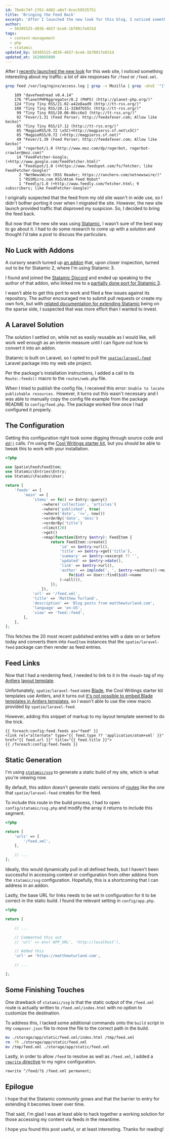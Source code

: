 ```yaml
---
id: 76e6c74f-1f61-4d82-a8e7-8cec59535751
title: 'Bringing the Feed Back'
excerpt: 'After I launched the new look for this blog, I noticed something interesting about my traffic.'
author:
  - 58305525-d036-4657-bce6-1b7091fe031d
tags:
  - content-management
  - php
  - statamic
updated_by: 58305525-d036-4657-bce6-1b7091fe031d
updated_at: 1620605080
---
```

After I [recently launched the new look](/2021/04/29/a-new-look/) for this web site, I noticed something interesting about my traffic: a lot of `404` responses for `/feed` or `/feed.xml`.

```bash
grep feed /var/log/nginx/access.log | grep -v Mozilla | grep -ahoE '"[^"]+"$' | sort | uniq -c | sort -nr
```

```none
    189 "davefeedread v0.4.14"
    176 "PlanetPHPAggregator/0.2 (PHP5) (http://planet-php.org/)"
    124 "Tiny Tiny RSS/21.02-a42e8aad9 (http://tt-rss.org/)"
    108 "Tiny Tiny RSS/20.11-328d7b55c (http://tt-rss.org/)"
     99 "Tiny Tiny RSS/20.06-06cc6e3 (http://tt-rss.org/)"
     92 "Fever/1.31 (Feed Parser; http://feedafever.com; Allow like Gecko)"
     85 "Tiny Tiny RSS/17.12 (http://tt-rss.org/)"
     85 "MagpieRSS/0.72 \x5C(+http://magpierss.sf.net\x5C)"
     85 "MagpieRSS/0.72 (+http://magpierss.sf.net)"
     49 "Fever/1.39 (Feed Parser; http://feedafever.com; Allow like Gecko)"
     18 "rogerbot/1.0 (http://www.moz.com/dp/rogerbot, rogerbot-crawler@moz.com)"
     14 "FeedFetcher-Google; (+http://www.google.com/feedfetcher.html)"
      4 "Feedspot/1.0 (+https://www.feedspot.com/fs/fetcher; like FeedFetcher-Google)"
      2 "NetNewsWire (RSS Reader; https://ranchero.com/netnewswire/)"
      1 "RSSMicro.com RSS/Atom Feed Robot"
      1 "Feedly/1.0 (+http://www.feedly.com/fetcher.html; 9 subscribers; like FeedFetcher-Google)"
```

I originally suspected that the feed from my old site wasn't in wide use, so I didn't bother porting it over when I migrated the site. However, the new site launch provided traffic that disproved my suspicion. So, I decided to bring the feed back.

But now that the new site was using [Statamic](https://statamic.dev), I wasn't sure of the best way to go about it. I had to do some research to come up with a solution and thought I'd take a post to discuss the particulars.

## No Luck with Addons

A cursory search turned up [an addon](https://github.com/edalzell/statamic-feed) that, upon closer inspection, turned out to be for Statamic 2, where I'm using Statamic 3.

I found and joined the [Statamic Discord](https://statamic.com/discord) and ended up speaking to the author of that addon, who linked me to a [partially done port for Statamic 3](https://github.com/edalzell/statamic-feeds).

I wasn't able to get this port to work and filed a few issues against its repository. The author encouraged me to submit pull requests or create my own fork, but with [related documentation for extending Statamic](https://statamic.dev/extending) being on the sparse side, I suspected that was more effort than I wanted to invest.

## A Laravel Solution

The solution I settled on, while not as easily reusable as I would like, will work well enough as an interim measure until I can figure out how to convert it into an addon.

Statamic is built on Laravel, so I opted to pull the [`spatie/laravel-feed`](https://github.com/spatie/laravel-feed) Laravel package into my web site project.

Per the package's installation instructions, I added a call to its `Route::feeds()` macro to the `routes/web.php` file.

When I tried to publish the config file, I received this error: `Unable to locate publishable resources.` However, it turns out this wasn't necessary and I was able to manually copy the config file example from the package README to `config/feed.php`. The package worked fine once I had configured it properly.

## The Configuration

Getting this configuration right took some digging through source code and [`dd()`](https://laravel.com/docs/8.x/helpers#method-dd) calls. I'm using the [Cool Writings starter kit](https://github.com/statamic/starter-kit-cool-writings), but you should be able to tweak this to work with your installation.

```php
<?php

use Spatie\Feed\FeedItem;
use Statamic\Entries\Entry;
use Statamic\Facades\User;

return [
    'feeds' => [
        'main' => [
            'items' => fn() => Entry::query()
                ->where('collection', 'articles')
                ->where('published', true)
                ->where('date', '<=', now())
                ->orderBy('date', 'desc')
                ->orderBy('title')
                ->limit(20)
                ->get()
                ->map(function(Entry $entry): FeedItem {
                    return FeedItem::create([
                        'id' => $entry->url(),
                        'title' => $entry->get('title'),
                        'summary' => $entry->excerpt ?? '',
                        'updated' => $entry->date(),
                        'link' => $entry->url(),
                        'author' => implode(', ', $entry->authors()->map(
                            fn($id) => User::find($id)->name
                        )->all()),
                    ]);
                }),
            'url' => '/feed.xml',
            'title' => 'Matthew Turland',
            'description' => 'Blog posts from matthewturland.com',
            'language' => 'en-US',
            'view' => 'feed::feed',
        ],
    ],
];
```

This fetches the 20 most recent published entries with a date on or before today and converts them into `FeedItem` instances that the `spatie/laravel-feed` package can then render as feed entries.

## Feed Links

Now that I had a rendering feed, I needed to link to it in the `<head>` tag of my [Antlers](https://statamic.dev/antlers) [layout template](https://statamic.dev/views#layouts).

Unfortunately, `spatie/laravel-feed` uses [Blade](https://laravel.com/docs/8.x/blade), the Cool Writings starter kit templates use Antlers, and it turns out [it's not possible to embed Blade templates in Antlers templates](https://statamic.com/forum/4208-include-blade-partial-in-antlers-template#reply-16712), so I wasn't able to use the view macro provided by `spatie/laravel-feed`.

However, adding this snippet of markup to my layout template seemed to do the trick.

```markup
{{ foreach:config:feed.feeds as="feed" }}
<link rel="alternate" type="{{ feed.type ?? 'application/atom+xml' }}" href="{{ feed.url }}" title="{{ feed.title }}">
{{ /foreach:config:feed.feeds }}
```

## Static Generation

I'm using [`statamic/ssg`](https://github.com/statamic/ssg) to generate a static build of my site, which is what you're viewing now.

By default, this addon doesn't generate static versions of [routes](
https://github.com/statamic/ssg#routes) like the one that `spatie/laravel-feed` creates for the feed.

To include this route in the build process, I had to open `config/statamic/ssg.php` and modify the array it returns to include this segment.

```php
<?php

return [
	'urls' => [
		'/feed.xml',
	],

	// ...
];
```

Ideally, this would dynamically pull in all defined feeds, but I haven't been successful in accessing content or configuration from other addons from the `statamic/ssg` configuration. Hopefully, this is a shortcoming that I can address in an addon.

Lastly, the base URL for links needs to be set in configuration for it to be correct in the static build. I found the relevant setting in `config/app.php`.

```php
<?php

return [

    // ...

    // Commented this out
    // 'url' => env('APP_URL', 'http://localhost'),

    // Added this
    'url' => 'https://matthewturland.com',

    // ...

];
```

## Some Finishing Touches

One drawback of `statamic/ssg` is that the static output of the `/feed.xml` route is actually written to `/feed.xml/index.html` with no option to customize the destination.

To address this, I tacked some additional commands onto the `build` script in my `composer.json` file to move the file to the correct path in the build.

```bash
mv ./storage/app/static/feed.xml/index.html /tmp/feed.xml
rm -fR ./storage/app/static/feed.xml
mv /tmp/feed.xml ./storage/app/static/feed.xml
```

Lastly, in order to allow `/feed` to resolve as well as `/feed.xml`, I added a [`rewrite` directive](https://www.nginx.com/resources/wiki/start/topics/tutorials/config_pitfalls/#taxing-rewrites) to my nginx configuration.

```
rewrite ^/feed/?$ /feed.xml permanent;
```

## Epilogue

I hope that the Statamic community grows and that the barrier to entry for extending it becomes lower over time.

That said, I'm glad I was at least able to hack together a working solution for those accessing my content via feeds in the meantime. 

I hope you found this post useful, or at least interesting. Thanks for reading!
